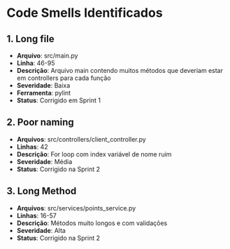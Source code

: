 # Code Smells Identificados

## 1. Long file
- **Arquivo**: src/main.py
- **Linha**: 46-95
- **Descrição**: Arquivo main contendo muitos métodos que deveriam estar em controllers para cada função
- **Severidade**: Baixa
- **Ferramenta**: pylint
- **Status**: Corrigido em Sprint 1

## 2. Poor naming
- **Arquivos**: src/controllers/client_controller.py
- **Linhas**: 42
- **Descrição**: For loop com index variável de nome ruim
- **Severidade**: Média
- **Status**: Corrigido na Sprint 2

## 3. Long Method
- **Arquivos**: src/services/points_service.py
- **Linhas**: 16-57
- **Descrição**: Métodos muito longos e com validações
- **Severidade**: Alta
- **Status**: Corrigido na Sprint 2
